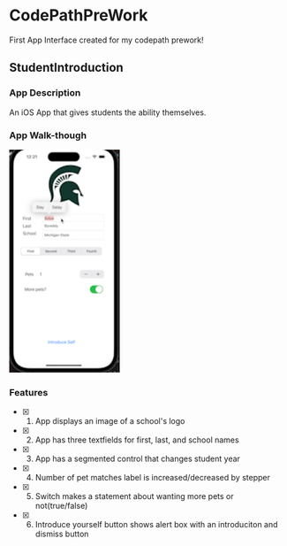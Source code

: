 # CodePathPreWork
First App Interface created for my codepath prework!

## StudentIntroduction

### App Description

An iOS App that gives students the ability themselves. 

### App Walk-though


<img src="Screen_Recording_2023-02-06_at_12_21_13_AM_AdobeExpress.gif" width=200><br>

### Features

- [x] 1. App displays an image of a school's logo
- [x] 2. App has three textfields for first, last, and school names
- [x] 3. App has a segmented control that changes student year
- [x] 4. Number of pet matches label is increased/decreased by stepper
- [x] 5. Switch makes a statement about wanting more pets or not(true/false) 
- [x] 6. Introduce yourself button shows alert box with an introduciton and dismiss button
